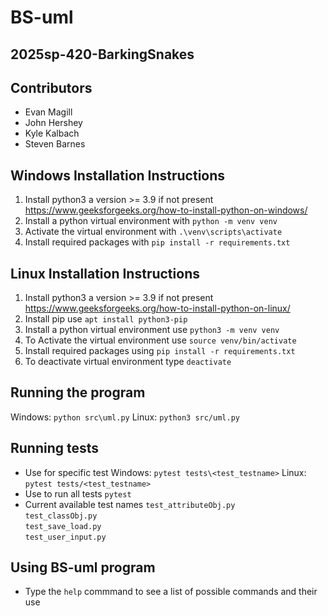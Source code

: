 # BS-uml
## 2025sp-420-BarkingSnakes 
## Contributors
- Evan Magill
- John Hershey
- Kyle Kalbach
- Steven Barnes

## Windows Installation Instructions
1. Install python3 a version >= 3.9 if not present https://www.geeksforgeeks.org/how-to-install-python-on-windows/
2. Install a python virtual environment with `python -m venv venv`
3. Activate the virtual environment with `.\venv\scripts\activate`
4. Install required packages with `pip install -r requirements.txt`

## Linux Installation Instructions
1. Install python3 a version >= 3.9 if not present https://www.geeksforgeeks.org/how-to-install-python-on-linux/
2. Install pip use `apt install python3-pip`
3. Install a python virtual environment use `python3 -m venv venv`
4. To Activate the virtual environment use `source venv/bin/activate`
5. Install required packages using `pip install -r requirements.txt`
6. To deactivate virtual environment type `deactivate`

## Running the program
   Windows: `python src\uml.py`
   Linux: `python3 src/uml.py`

## Running tests
- Use for specific test 
   Windows: `pytest tests\<test_testname>` 
   Linux: `pytest tests/<test_testname>`
- Use to run all tests `pytest`
- Current available test names 
  `test_attributeObj.py`  
  `test_classObj.py`  
  `test_save_load.py`  
  `test_user_input.py`  

## Using BS-uml program
- Type the `help` commmand to see a list of possible commands and their use
